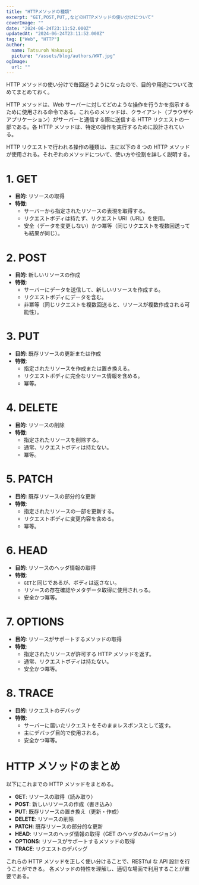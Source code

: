 ```yaml
---
title: "HTTPメソッドの種類"
excerpt: "GET,POST,PUT,,などのHTTPメソッドの使い分けについて"
coverImage: ""
date: "2024-06-24T23:11:52.000Z"
updatedAt: "2024-06-24T23:11:52.000Z"
tag: ["Web", "HTTP"]
author:
  name: Tatsuroh Wakasugi
  picture: "/assets/blog/authors/WAT.jpg"
ogImage:
  url: ""
---
```


HTTP メソッドの使い分けで毎回迷うようになったので、目的や用途について改めてまとめておく。

HTTP メソッドは、Web サーバーに対してどのような操作を行うかを指示するために使用される命令である。これらのメソッドは、クライアント（ブラウザやアプリケーション）がサーバーと通信する際に送信する HTTP リクエストの一部である。各 HTTP メソッドは、特定の操作を実行するために設計されている。

HTTP リクエストで行われる操作の種類は、主に以下の 8 つの HTTP メソッドが使用される。それぞれのメソッドについて、使い方や役割を詳しく説明する。

# 1. GET

- **目的**: リソースの取得
- **特徴**:
  - サーバーから指定されたリソースの表現を取得する。
  - リクエストボディは持たず、リクエスト URI（URL）を使用。
  - 安全（データを変更しない）かつ冪等（同じリクエストを複数回送っても結果が同じ）。

# 2. POST

- **目的**: 新しいリソースの作成
- **特徴**:
  - サーバーにデータを送信して、新しいリソースを作成する。
  - リクエストボディにデータを含む。
  - 非冪等（同じリクエストを複数回送ると、リソースが複数作成される可能性）。

# 3. PUT

- **目的**: 既存リソースの更新または作成
- **特徴**:
  - 指定されたリソースを作成または置き換える。
  - リクエストボディに完全なリソース情報を含める。
  - 冪等。

# 4. DELETE

- **目的**: リソースの削除
- **特徴**:
  - 指定されたリソースを削除する。
  - 通常、リクエストボディは持たない。
  - 冪等。

# 5. PATCH

- **目的**: 既存リソースの部分的な更新
- **特徴**:
  - 指定されたリソースの一部を更新する。
  - リクエストボディに変更内容を含める。
  - 冪等。

# 6. HEAD

- **目的**: リソースのヘッダ情報の取得
- **特徴**:
  - `GET`と同じであるが、ボディは返さない。
  - リソースの存在確認やメタデータ取得に使用されっる。
  - 安全かつ冪等。

# 7. OPTIONS

- **目的**: リソースがサポートするメソッドの取得
- **特徴**:
  - 指定されたリソースが許可する HTTP メソッドを返す。
  - 通常、リクエストボディは持たない。
  - 安全かつ冪等。

# 8. TRACE

- **目的**: リクエストのデバッグ
- **特徴**:
  - サーバーに届いたリクエストをそのままレスポンスとして返す。
  - 主にデバッグ目的で使用される。
  - 安全かつ冪等。

# HTTP メソッドのまとめ

以下にこれまでの HTTP メソッドをまとめる。

- **GET**: リソースの取得（読み取り）
- **POST**: 新しいリソースの作成（書き込み）
- **PUT**: 既存リソースの置き換え（更新・作成）
- **DELETE**: リソースの削除
- **PATCH**: 既存リソースの部分的な更新
- **HEAD**: リソースのヘッダ情報の取得（GET のヘッダのみバージョン）
- **OPTIONS**: リソースがサポートするメソッドの取得
- **TRACE**: リクエストのデバッグ

これらの HTTP メソッドを正しく使い分けることで、RESTful な API 設計を行うことができる。
各メソッドの特性を理解し、適切な場面で利用することが重要である。
